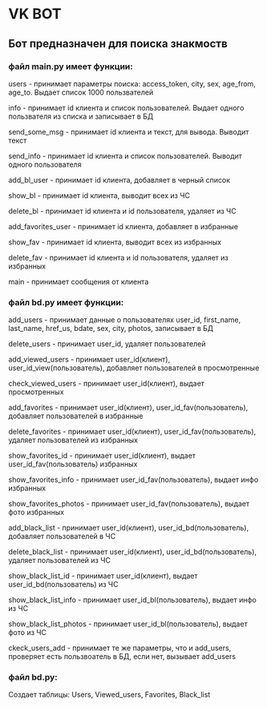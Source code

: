# VK BOT

## Бот предназначен для поиска знакмоств

### файл main.py имеет функции: 

users - принимает параметры поиска: access_token, city, sex, age_from, age_to. Выдает список 1000 пользвателей

info - принимает id клиента и список пользователей. Выдает одного пользвателя из списка и записывает в БД

send_some_msg - принимает id клиента и текст, для вывода. Выводит текст

send_info - принимает id клиента и список пользователей. Выводит одного пользователя

add_bl_user - принимает id клиента, добавляет в черный список

show_bl - принимает id клиента, выводит всех из ЧС

delete_bl - принимает id клиента и id пользователя, удаляет из ЧС

add_favorites_user - принимает id клиента, добавляет в избранные

show_fav - принимает id клиента, выводит всех из избранных

delete_fav - принимает id клиента и id пользователя, удаляет из избранных

main - принимает сообщения от клиента

### файл bd.py имеет функции:

add_users - принимает данные о пользователях user_id, first_name, last_name, href_us, bdate, sex, city, photos, записывает в БД

delete_users - принимает user_id, удаляет пользователей 

add_viewed_users - принимает user_id(клиент), user_id_view(пользователь), добавляет пользователей в просмотренные 

check_viewed_users - принимает user_id(клиент), выдает просмотренных

add_favorites - принимает user_id(клиент), user_id_fav(пользователь), добавляет пользователей в избранные

delete_favorites - принимает user_id(клиент), user_id_fav(пользователь), удаляет пользователей из избранных

show_favorites_id - принимает user_id(клиент), выдает user_id_fav(пользователь) избранных

show_favorites_info - принимает user_id_fav(пользователь), выдает инфо избранных

show_favorites_photos - принимает user_id_fav(пользователь), выдает фото избранных

add_black_list - принимает user_id(клиент), user_id_bd(пользователь), добавляет пользователей в ЧС

delete_black_list - принимает user_id(клиент), user_id_bd(пользователь), удаляет пользователей из ЧС

show_black_list_id - принимает user_id(клиент), выдает user_id_bd(пользователь) из ЧС

show_black_list_info - принимает user_id_bl(пользователь), выдает инфо из ЧС

show_black_list_photos - принимает user_id_bl(пользователь), выдает фото из ЧС

ckeck_users_add - принимает те же параметры, что и add_users, проверяет есть пользвоатель в БД, если нет, вызывает add_users

### файл bd.py:

Создает таблицы: Users, Viewed_users, Favorites, Black_list
